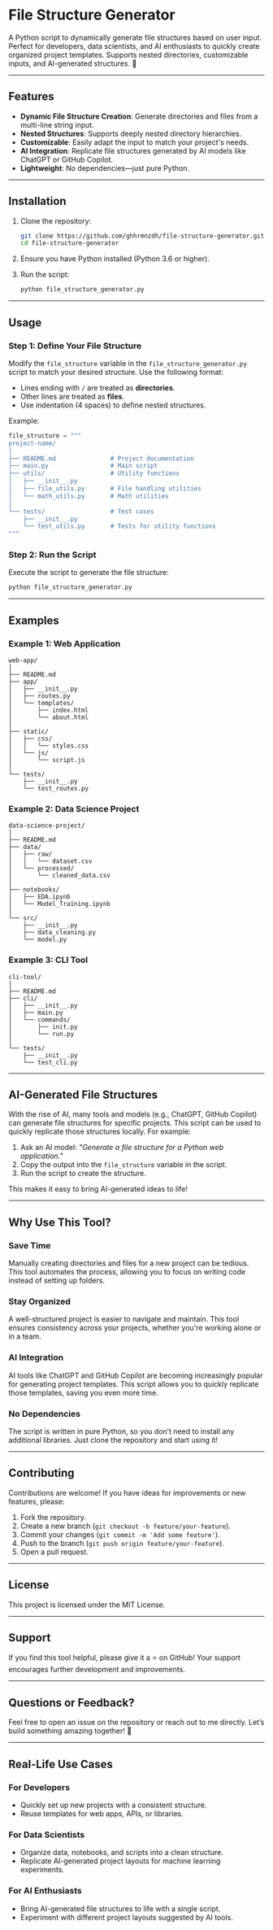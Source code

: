 # File Structure Generator

A Python script to dynamically generate file structures based on user input. Perfect for developers, data scientists, and AI enthusiasts to quickly create organized project templates. Supports nested directories, customizable inputs, and AI-generated structures. 🚀

---

## Features
- **Dynamic File Structure Creation**: Generate directories and files from a multi-line string input.
- **Nested Structures**: Supports deeply nested directory hierarchies.
- **Customizable**: Easily adapt the input to match your project's needs.
- **AI Integration**: Replicate file structures generated by AI models like ChatGPT or GitHub Copilot.
- **Lightweight**: No dependencies—just pure Python.

---

## Installation

1. Clone the repository:
   ```bash
   git clone https://github.com/ghhrmnzdh/file-structure-generator.git
   cd file-structure-generator
   ```

2. Ensure you have Python installed (Python 3.6 or higher).

3. Run the script:
   ```bash
   python file_structure_generator.py
   ```

---

## Usage

### Step 1: Define Your File Structure
Modify the `file_structure` variable in the `file_structure_generator.py` script to match your desired structure. Use the following format:
- Lines ending with `/` are treated as **directories**.
- Other lines are treated as **files**.
- Use indentation (4 spaces) to define nested structures.

Example:
```python
file_structure = """
project-name/
│
├── README.md               # Project documentation
├── main.py                 # Main script
├── utils/                  # Utility functions
│   ├── __init__.py
│   ├── file_utils.py       # File handling utilities
│   └── math_utils.py       # Math utilities
│
└── tests/                  # Test cases
    ├── __init__.py
    └── test_utils.py       # Tests for utility functions
"""
```

### Step 2: Run the Script
Execute the script to generate the file structure:
```bash
python file_structure_generator.py
```

---

## Examples

### Example 1: Web Application
```text
web-app/
│
├── README.md
├── app/
│   ├── __init__.py
│   ├── routes.py
│   └── templates/
│       ├── index.html
│       └── about.html
│
├── static/
│   ├── css/
│   │   └── styles.css
│   └── js/
│       └── script.js
│
└── tests/
    ├── __init__.py
    └── test_routes.py
```

### Example 2: Data Science Project
```text
data-science-project/
│
├── README.md
├── data/
│   ├── raw/
│   │   └── dataset.csv
│   └── processed/
│       └── cleaned_data.csv
│
├── notebooks/
│   ├── EDA.ipynb
│   └── Model_Training.ipynb
│
└── src/
    ├── __init__.py
    ├── data_cleaning.py
    └── model.py
```

### Example 3: CLI Tool
```text
cli-tool/
│
├── README.md
├── cli/
│   ├── __init__.py
│   ├── main.py
│   └── commands/
│       ├── init.py
│       └── run.py
│
└── tests/
    ├── __init__.py
    └── test_cli.py
```

---

## AI-Generated File Structures

With the rise of AI, many tools and models (e.g., ChatGPT, GitHub Copilot) can generate file structures for specific projects. This script can be used to quickly replicate those structures locally. For example:

1. Ask an AI model: *"Generate a file structure for a Python web application."*
2. Copy the output into the `file_structure` variable in the script.
3. Run the script to create the structure.

This makes it easy to bring AI-generated ideas to life!

---

## Why Use This Tool?

### Save Time
Manually creating directories and files for a new project can be tedious. This tool automates the process, allowing you to focus on writing code instead of setting up folders.

### Stay Organized
A well-structured project is easier to navigate and maintain. This tool ensures consistency across your projects, whether you're working alone or in a team.

### AI Integration
AI tools like ChatGPT and GitHub Copilot are becoming increasingly popular for generating project templates. This script allows you to quickly replicate those templates, saving you even more time.

### No Dependencies
The script is written in pure Python, so you don’t need to install any additional libraries. Just clone the repository and start using it!

---

## Contributing

Contributions are welcome! If you have ideas for improvements or new features, please:
1. Fork the repository.
2. Create a new branch (`git checkout -b feature/your-feature`).
3. Commit your changes (`git commit -m 'Add some feature'`).
4. Push to the branch (`git push origin feature/your-feature`).
5. Open a pull request.

---

## License

This project is licensed under the MIT License.

---

## Support

If you find this tool helpful, please give it a ⭐ on GitHub! Your support encourages further development and improvements.

---

## Questions or Feedback?

Feel free to open an issue on the repository or reach out to me directly. Let’s build something amazing together! 🚀

---

## Real-Life Use Cases

### For Developers
- Quickly set up new projects with a consistent structure.
- Reuse templates for web apps, APIs, or libraries.

### For Data Scientists
- Organize data, notebooks, and scripts into a clean structure.
- Replicate AI-generated project layouts for machine learning experiments.

### For AI Enthusiasts
- Bring AI-generated file structures to life with a single script.
- Experiment with different project layouts suggested by AI tools.
